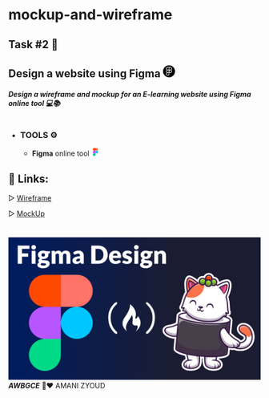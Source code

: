 # mockup-and-wireframe

## **Task #2** 📄

## Design a website using **Figma** ![](figma.png)
##### Design a **wireframe** and **mockup** for an **E-learning** website using Figma online tool 💻📚
#
* ### **TOOLS ⚙️**
    *  **Figma** online tool ![](figma2.png)

## **📎 Links:**

▷ [Wireframe](https://www.figma.com/file/z3HO0iz25kPjxfNoico1KZ/E-Learning-Wireframe?node-id=0%3A1&t=Ma7yP72HFF8XRWWF-1)
  
▷ [MockUp](https://www.figma.com/file/DBiSlNBfv1UHqJ23xGVujH/MockUp?node-id=0%3A1&t=krvNFjxIrtt2QFlr-1)
#
![](figmacourse.png)
***AWBGCE*** 🌼❤️ AMANI ZYOUD 


